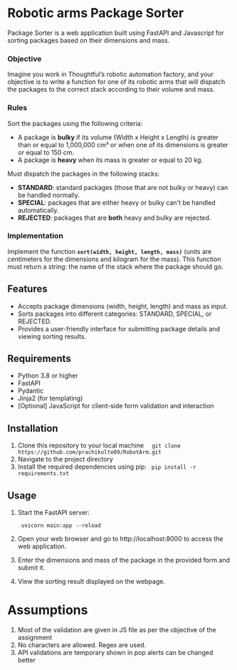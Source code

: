 # Robotic arms Package Sorter

Package Sorter is a web application built using FastAPI and Javascript for sorting packages based on their dimensions and mass.

### Objective

Imagine you work in Thoughtful’s robotic automation factory, and your objective is to write a function for one of its robotic arms that will dispatch the packages to the correct stack according to their volume and mass.

### Rules

Sort the packages using the following criteria:

- A package is **bulky** if its volume (Width x Height x Length) is greater than or equal to 1,000,000 cm³ or when one of its dimensions is greater or equal to 150 cm.
- A package is **heavy** when its mass is greater or equal to 20 kg.

Must dispatch the packages in the following stacks:

- **STANDARD**: standard packages (those that are not bulky or heavy) can be handled normally.
- **SPECIAL**: packages that are either heavy or bulky can't be handled automatically.
- **REJECTED**: packages that are **both** heavy and bulky are rejected.

### Implementation

Implement the function **`sort(width, height, length, mass)`** (units are centimeters for the dimensions and kilogram for the mass). This function must return a string: the name of the stack where the package should go.

## Features

- Accepts package dimensions (width, height, length) and mass as input.
- Sorts packages into different categories: STANDARD, SPECIAL, or REJECTED.
- Provides a user-friendly interface for submitting package details and viewing sorting results.

## Requirements

- Python 3.8 or higher
- FastAPI
- Pydantic
- Jinja2 (for templating)
- [Optional] JavaScript for client-side form validation and interaction

## Installation

1. Clone this repository to your local machine
  `  git clone https://github.com/prachikolte09/RobotArm.git`
2. Navigate to the project directory
3. Install the required dependencies using pip:
   ` pip install -r requirements.txt`

## Usage

1. Start the FastAPI server:

   ` uvicorn main:app --reload`
2. Open your web browser and go to http://localhost:8000 to access the web application.

3. Enter the dimensions and mass of the package in the provided form and submit it.

4. View the sorting result displayed on the webpage.


# Assumptions
1. Most of the validation are given in JS file as per the objective of the assignment 
2. No characters are allowed. Regex are used.
3. API validations are temporary shown in pop alerts can be changed better